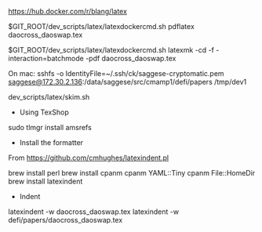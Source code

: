 https://hub.docker.com/r/blang/latex

$GIT_ROOT/dev_scripts/latex/latexdockercmd.sh pdflatex daocross_daoswap.tex

$GIT_ROOT/dev_scripts/latex/latexdockercmd.sh latexmk -cd -f -interaction=batchmode -pdf daocross_daoswap.tex

On mac:
sshfs -o IdentityFile=~/.ssh/ck/saggese-cryptomatic.pem saggese@172.30.2.136:/data/saggese/src/cmamp1/defi/papers /tmp/dev1

dev_scripts/latex/skim.sh

* Using TexShop

sudo tlmgr install amsrefs

* Install the formatter

From https://github.com/cmhughes/latexindent.pl

brew install perl
brew install cpanm
cpanm YAML::Tiny
cpanm File::HomeDir
brew install latexindent

* Indent

latexindent -w daocross_daoswap.tex
latexindent -w defi/papers/daocross_daoswap.tex
